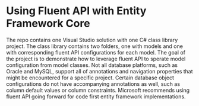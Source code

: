 # Using Fluent API with Entity Framework Core
The repo contains one Visual Studio solution with one C# class library project.  The class library contains two folders, one with models and one with corresponding fluent API configurations for each model.  The goal of the project is to demonstrate how to leverage fluent API to sperate model configuration from model classes.  Not all database platforms, such as Oracle and MySQL, support all of annotations and navigation properties that might be encountered for a specific project.  Certain database object configurations do not have accompanying annotations as well, such as column default values or column constraints.  Microsoft recommends using fluent API going forward for code first entity framework implementations.
